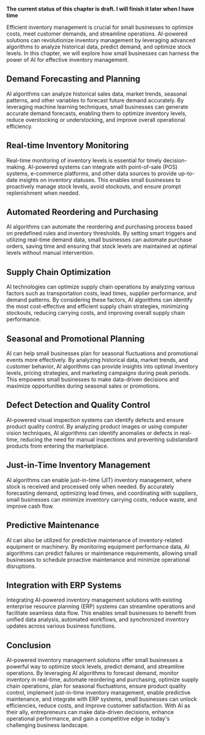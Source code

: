 **The current status of this chapter is draft. I will finish it later when I have time**

Efficient inventory management is crucial for small businesses to optimize costs, meet customer demands, and streamline operations. AI-powered solutions can revolutionize inventory management by leveraging advanced algorithms to analyze historical data, predict demand, and optimize stock levels. In this chapter, we will explore how small businesses can harness the power of AI for effective inventory management.

Demand Forecasting and Planning
-------------------------------

AI algorithms can analyze historical sales data, market trends, seasonal patterns, and other variables to forecast future demand accurately. By leveraging machine learning techniques, small businesses can generate accurate demand forecasts, enabling them to optimize inventory levels, reduce overstocking or understocking, and improve overall operational efficiency.

Real-time Inventory Monitoring
------------------------------

Real-time monitoring of inventory levels is essential for timely decision-making. AI-powered systems can integrate with point-of-sale (POS) systems, e-commerce platforms, and other data sources to provide up-to-date insights on inventory statuses. This enables small businesses to proactively manage stock levels, avoid stockouts, and ensure prompt replenishment when needed.

Automated Reordering and Purchasing
-----------------------------------

AI algorithms can automate the reordering and purchasing process based on predefined rules and inventory thresholds. By setting smart triggers and utilizing real-time demand data, small businesses can automate purchase orders, saving time and ensuring that stock levels are maintained at optimal levels without manual intervention.

Supply Chain Optimization
-------------------------

AI technologies can optimize supply chain operations by analyzing various factors such as transportation costs, lead times, supplier performance, and demand patterns. By considering these factors, AI algorithms can identify the most cost-effective and efficient supply chain strategies, minimizing stockouts, reducing carrying costs, and improving overall supply chain performance.

Seasonal and Promotional Planning
---------------------------------

AI can help small businesses plan for seasonal fluctuations and promotional events more effectively. By analyzing historical data, market trends, and customer behavior, AI algorithms can provide insights into optimal inventory levels, pricing strategies, and marketing campaigns during peak periods. This empowers small businesses to make data-driven decisions and maximize opportunities during seasonal sales or promotions.

Defect Detection and Quality Control
------------------------------------

AI-powered visual inspection systems can identify defects and ensure product quality control. By analyzing product images or using computer vision techniques, AI algorithms can identify anomalies or defects in real-time, reducing the need for manual inspections and preventing substandard products from entering the marketplace.

Just-in-Time Inventory Management
---------------------------------

AI algorithms can enable just-in-time (JIT) inventory management, where stock is received and processed only when needed. By accurately forecasting demand, optimizing lead times, and coordinating with suppliers, small businesses can minimize inventory carrying costs, reduce waste, and improve cash flow.

Predictive Maintenance
----------------------

AI can also be utilized for predictive maintenance of inventory-related equipment or machinery. By monitoring equipment performance data, AI algorithms can predict failures or maintenance requirements, allowing small businesses to schedule proactive maintenance and minimize operational disruptions.

Integration with ERP Systems
----------------------------

Integrating AI-powered inventory management solutions with existing enterprise resource planning (ERP) systems can streamline operations and facilitate seamless data flow. This enables small businesses to benefit from unified data analysis, automated workflows, and synchronized inventory updates across various business functions.

Conclusion
----------

AI-powered inventory management solutions offer small businesses a powerful way to optimize stock levels, predict demand, and streamline operations. By leveraging AI algorithms to forecast demand, monitor inventory in real-time, automate reordering and purchasing, optimize supply chain operations, plan for seasonal fluctuations, ensure product quality control, implement just-in-time inventory management, enable predictive maintenance, and integrate with ERP systems, small businesses can unlock efficiencies, reduce costs, and improve customer satisfaction. With AI as their ally, entrepreneurs can make data-driven decisions, enhance operational performance, and gain a competitive edge in today's challenging business landscape.
